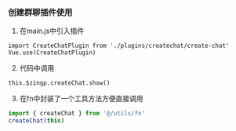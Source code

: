 ### 创建群聊插件使用

1. 在main.js中引入插件
```vue
import CreateChatPlugin from './plugins/createchat/create-chat'
Vue.use(CreateChatPlugin)
```

2. 代码中调用
```vue
this.$zingp.createChat.show()
```

3. 在fn中封装了一个工具方法方便直接调用
```javascript
import { createChat } from '@/utils/fn'
createChat(this)
```
